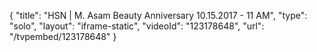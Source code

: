 {
    "title": "HSN | M. Asam Beauty Anniversary 10.15.2017 - 11 AM",
    "type": "solo",
    "layout": "iframe-static",
    "videoId": "123178648",
    "url": "\/tvpembed\/123178648"
}